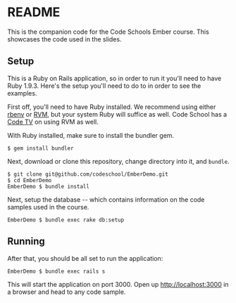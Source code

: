 # README

This is the companion code for the Code Schools Ember course. This showcases the code used in the slides.

## Setup

This is a Ruby on Rails application, so in order to run it you'll need to have Ruby 1.9.3. Here's the setup you'll need to do to in order to see the examples.

First off, you'll need to have Ruby installed. We recommend using either [rbenv](https://github.com/sstephenson/rbenv) or [RVM](https://rvm.io/), but your system Ruby will suffice as well. Code School has a [Code TV](https://www.codeschool.com/code_tv/rvm) on using RVM as well.

With Ruby installed, make sure to install the bundler gem.

```
$ gem install bundler
```

Next, download or clone this repository, change directory into it, and `bundle`.

```
$ git clone git@github.com/codeschool/EmberDemo.git
$ cd EmberDemo
EmberDemo $ bundle install
```

Next, setup the database -- which contains information on the code samples used in the course.

```
EmberDemo $ bundle exec rake db:setup
```

## Running

After that, you should be all set to run the application:

```
EmberDemo $ bundle exec rails s
```

This will start the application on port 3000. Open up [http://localhost:3000](http://localhost:3000) in a browser and head to any code sample.